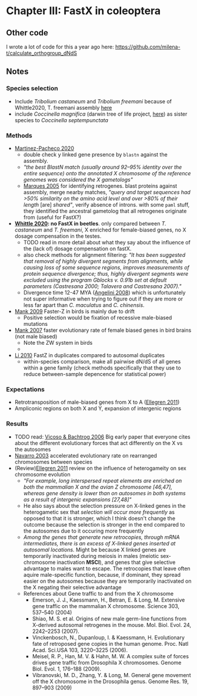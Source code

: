 # Chapter III: FastX in coleoptera

## Other code

I wrote a lot of code for this a year ago here: https://github.com/milena-t/calculate_orthogroup_dNdS

## Notes

### Species selection

* Include *Tribolium castaneum* and *Tribolium freemani* because of Whittle2020, T. freemani assembly [here](https://www.ebi.ac.uk/ena/browser/view/GCA_022388455.1)
* include *Coccinella magnifica* (darwin tree of life project, [here](https://www.ebi.ac.uk/ena/browser/view/GCA_965644565.1?show=chromosomes)) as sister species to *Coccinella septempunctata*

### Methods

* [Martinez-Pacheco 2020](https://academic.oup.com/gbe/article/12/11/2015/5892261) 
  * double check y linked gene presence by `blastn` against the assembly.
  * *"the best BlastN match (usually around 92–95% identity over the entire sequence) onto the annotated X chromosome of the reference genomes was considered the X gametologs"*
  * [Marques 2005](https://journals.plos.org/plosbiology/article?id=10.1371/journal.pbio.0030357) for identifying retrogenes. blast proteins against assembly, merge nearby matches, *"query and target sequences had >50% similarity on the amino acid level and over >80% of their length* \[are\] *shared"*, verify absence of introns. with some `paml` stuff, they identified the ancestral gametolog that all retrogenes originate from (useful for FastX?)
* **[Whittle 2020](https://academic.oup.com/g3journal/article/10/3/1125/6026234): no FastX in beetles**. only compared between *T. castaneum* and *T. freemani*, X enriched for female-biased genes, no X dosage compensation in the testes. 
  * TODO read in more detail about what they say about the influence of the (lack of) dosage compensation on fastX.
  * also check methods for alignment filtering: *"It has been suggested that removal of highly divergent segments from alignments, while causing loss of some sequence regions, improves measurements of protein sequence divergence; thus, highly divergent segments were excluded using the program Gblocks v. 0.91b set at default parameters (Castresana 2000; Talavera and Castresana 2007)."*
  * Divergence time 12-47 MYA ([Angelini 2008](https://www.sciencedirect.com/science/article/pii/S1055790307002941?via%3Dihub)) which is unfortunately not super informative when trying to figure out if they are more or less far apart than *C. maculatus* and *C. chinensis*.
* [Mank 2009](https://academic.oup.com/mbe/article/27/3/661/1000994?login=true) Faster-Z in birds is mainly due to drift
  * Positive selection would be fixation of recessive male-biased mutations
* [Mank 2007](https://academic.oup.com/mbe/article/24/12/2698/978299) faster evolutionary rate of female biased genes in bird brains (not male biased)
  * Note the ZW system in birds
  * 
* [Li 2010](https://pubmed.ncbi.nlm.nih.gov/21035095/) FastZ in duplicates compared to autosomal duplicates
  * within-species comparison, make all pairwise dN/dS of all genes within a gene family (check methods specifically that they use to reduce between-sample depencence for statistical power)
  
### Expectations

* Retrotransposition of male-biased genes from X to A ([Ellegren 2011](https://www.nature.com/articles/nrg2948.pdf))
* Ampliconic regions on both X and Y, expansion of intergenic regions

### Results

* TODO read: [Vicoso & Bachtrog 2006](https://www.nature.com/articles/nrg1914) Big early paper that everyone cites about the different evolutionary forces that act differently on the X vs the autosomes
* [Navarro 2003](https://www.science.org/doi/full/10.1126/science.1080600) accelerated evolutionary rate on rearranged chromosomes between species
* (Review)[Ellegren 2011](https://www.nature.com/articles/nrg2948.pdf) review on the influence of heterogameity on sex chromosome evolution
  * *"For example, long interspersed repeat elements are enriched on both the mammalian X and the avian Z chromosome \[46,47\], whereas gene  density is lower than on autosomes in both systems as a result of intergenic expansions \[27,48\]"*
  * He also says about the selection pressure on X-linked genes in the heterogametic sex that *selection will occur more frequently* as opposed to that it is stronger, which I think doesn't change the outcome because the selection is stronger in the end compared to the autosomes due to it occuring more frequently
  * *Among the genes that generate new retrocopies, through mRNA intermediates, there is an excess of X-linked genes inserted at autosomal locations.* Might be because X linked genes are temporarily inactivated during meiosis in males (meiotic sex-chromosome inactivation **MSCI**), and genes that give selective advantage to males want to escape. The retrocopies that leave often aquire male-specific function, because, if dominant, they spread easier on the autosomes because they are temporarily inactivated on the X negating their selective advantage
  * References about Gene traffic to and from the X chromosome
    * Emerson, J. J., Kaessmann, H., Betran, E. & Long, M. Extensive gene traffic on the mammalian X chromosome. Science 303, 537–540 (2004)
    * Shiao, M. S. et al. Origins of new male germ-line functions from X-derived autosomal retrogenes in the mouse. Mol. Biol. Evol. 24, 2242–2253 (2007).
    * Vinckenbosch, N., Dupanloup, I. & Kaessmann, H. Evolutionary fate of retroposed gene copies in the human genome. Proc. Natl Acad. Sci.USA 103, 3220–3225 (2006).
    * Meisel, R. P., Han, M. V. & Hahn, M. W. A complex suite of forces drives gene traffic from Drosophila X chromosomes. Genome Biol. Evol. 1, 176–188 (2009).
    * Vibranovski, M. D., Zhang, Y. & Long, M. General gene movement off the X chromosome in the Drosophila genus. Genome Res. 19, 897–903
  (2009)
